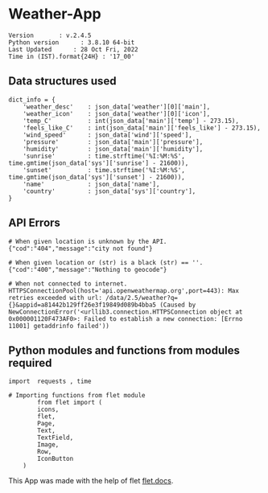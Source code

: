 # Weather-App

    Version       : v.2.4.5
    Python version      : 3.8.10 64-bit
    Last Updated      : 28 Oct Fri, 2022 
    Time in (IST).format{24H} : '17_00'


## Data structures used

    dict_info = {
        'weather_desc'    : json_data['weather'][0]['main'],
        'weather_icon'    : json_data['weather'][0]['icon'],
        'temp_C'          : int(json_data['main']['temp'] - 273.15),
        'feels_like_C'    : int(json_data['main']['feels_like'] - 273.15),
        'wind_speed'      : json_data['wind']['speed'],
        'pressure'        : json_data['main']['pressure'],
        'humidity'        : json_data['main']['humidity'],
        'sunrise'         : time.strftime('%I:%M:%S', time.gmtime(json_data['sys']['sunrise'] - 21600)),
        'sunset'          : time.strftime('%I:%M:%S', time.gmtime(json_data['sys']['sunset'] - 21600)),
        'name'            : json_data['name'],
        'country'         : json_data['sys']['country'],                                                
    } 

                    

   
## API Errors 

    # When given location is unknown by the API.
    {"cod":"404","message":"city not found"}

    # When given location or (str) is a black (str) == ''.
    {"cod":"400","message":"Nothing to geocode"}

    # When not connected to internet.
    HTTPSConnectionPool(host='api.openweathermap.org',port=443): Max retries exceeded with url: /data/2.5/weather?q={}&appid=a81442b129ff26e3f19849d089b4bba5 (Caused by NewConnectionError('<urllib3.connection.HTTPSConnection object at 0x000001120F473AF0>: Failed to establish a new connection: [Errno 11001] getaddrinfo failed'))




## Python modules and functions from modules required

    import  requests , time

    # Importing functions from flet module
            from flet import (
            icons,
            flet,
            Page,
            Text,
            TextField,
            Image,
            Row,
            IconButton
        )
                                                                                          



This App was made with the help of flet [flet.docs](https://flet.dev/docs/).
